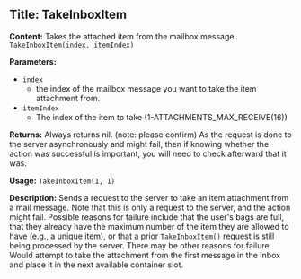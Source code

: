 ## Title: TakeInboxItem

**Content:**
Takes the attached item from the mailbox message.
`TakeInboxItem(index, itemIndex)`

**Parameters:**
- `index`
  - the index of the mailbox message you want to take the item attachment from.
- `itemIndex`
  - The index of the item to take (1-ATTACHMENTS_MAX_RECEIVE(16))

**Returns:**
Always returns nil. (note: please confirm) As the request is done to the server asynchronously and might fail, then if knowing whether the action was successful is important, you will need to check afterward that it was.

**Usage:**
`TakeInboxItem(1, 1)`

**Description:**
Sends a request to the server to take an item attachment from a mail message. Note that this is only a request to the server, and the action might fail. Possible reasons for failure include that the user's bags are full, that they already have the maximum number of the item they are allowed to have (e.g., a unique item), or that a prior `TakeInboxItem()` request is still being processed by the server. There may be other reasons for failure. Would attempt to take the attachment from the first message in the Inbox and place it in the next available container slot.